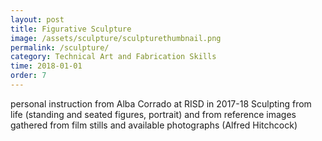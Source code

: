 ```yaml
---
layout: post
title: Figurative Sculpture
image: /assets/sculpture/sculpturethumbnail.png
permalink: /sculpture/
category: Technical Art and Fabrication Skills
time: 2018-01-01
order: 7
---
```


personal instruction from Alba Corrado at RISD in 2017-18
Sculpting from life (standing and seated figures, portrait) and from reference images gathered from film stills and available photographs (Alfred Hitchcock)